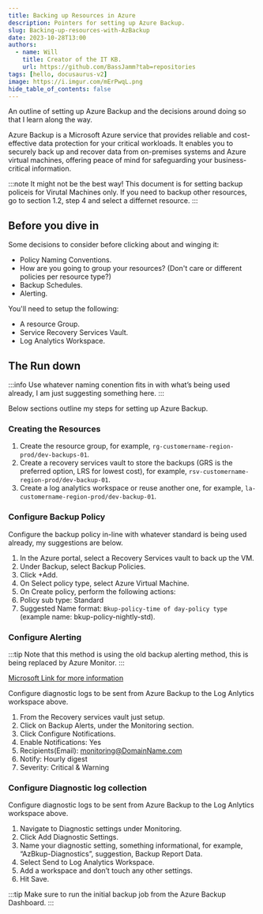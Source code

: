 ```yaml
---
title: Backing up Resources in Azure
description: Pointers for setting up Azure Backup.
slug: Backing-up-resources-with-AzBackup
date: 2023-10-28T13:00
authors:
  - name: Will
    title: Creator of the IT KB.
    url: https://github.com/BassJamm?tab=repositories
tags: [hello, docusaurus-v2]
image: https://i.imgur.com/mErPwqL.png
hide_table_of_contents: false
---
```


An outline of setting up Azure Backup and the decisions around doing so that I learn along the way.

<!--truncate-->

Azure Backup is a Microsoft Azure service that provides reliable and cost-effective data protection for your critical workloads. It enables you to securely back up and recover data from on-premises systems and Azure virtual machines, offering peace of mind for safeguarding your business-critical information.

:::note It might not be the best way!
This document is for setting backup policeis for Virutal Machines only. If you need to backup other resources, go to section 1.2, step 4 and select a differnet resource.
:::

## Before you dive in

Some decisions to consider before clicking about and winging it:

- Policy Naming Conventions.
- How are you going to group your resources? (Don't care or different policies per resource type?)
- Backup Schedules.
- Alerting.

You'll need to setup the following:

- A resource Group.
- Service Recovery Services Vault.
- Log Analytics Workspace.

## The Run down

:::info
Use whatever naming conention fits in with what’s being used already, I am just suggesting something here.
:::

Below sections outline my steps for setting up Azure Backup.

### Creating the Resources

1. Create the resource group, for example, `rg-customername-region-prod/dev-backups-01`.
2. Create a recovery services vault to store the backups (GRS is the preferred option, LRS for lowest cost), for example, `rsv-customername-region-prod/dev-backup-01`.
3. Create a log analytics workspace or reuse another one, for example, `la-customername-region-prod/dev-backup-01`.

### Configure Backup Policy

Configure the backup policy in-line with whatever standard is being used already, my suggestions are below.

1. In the Azure portal, select a Recovery Services vault to back up the VM.
2. Under Backup, select Backup Policies.
3. Click +Add.
4. On Select policy type, select Azure Virtual Machine.
5. On Create policy, perform the following actions:
6. Policy sub type: Standard
7. Suggested Name format: `Bkup-policy-time of day-policy type` (example name: bkup-policy-nightly-std).

### Configure Alerting

:::tip
Note that this method is using the old backup alerting method, this is being replaced by Azure Monitor.
:::

[Microsoft Link for more information](https://learn.microsoft.com/en-us/azure/backup/backup-azure-monitoring-built-in-monitor?tabs=recovery-services-vaults#turning-on-azure-monitor-alerts-for-job-failure-scenarios)

Configure diagnostic logs to be sent from Azure Backup to the Log Anlytics workspace above.

1. From the Recovery services vault just setup.
2. Click on Backup Alerts, under the Monitoring section.
3. Click Configure Notifications.
4. Enable Notifications: Yes
5. Recipients(Email): monitoring@DomainName.com
6. Notify: Hourly digest
7. Severity: Critical & Warning

### Configure Diagnostic log collection

Configure diagnostic logs to be sent from Azure Backup to the Log Anlytics workspace above.

1. Navigate to Diagnostic settings under Monitoring.
2. Click Add Diagnostic Settings.
3. Name your diagnostic setting, something informational, for example, “AzBkup-Diagnostics”, suggestion, Backup Report Data.
4. Select Send to Log Analytics Workspace.
5. Add a workspace and don’t touch any other settings.
6. Hit Save.

:::tip
Make sure to run the initial backup job from the Azure Backup Dashboard.
:::
